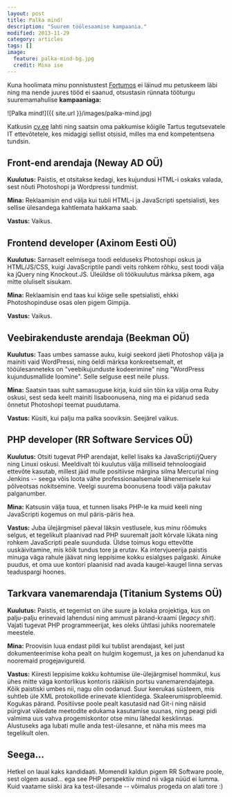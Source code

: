 ```yaml
---
layout: post
title: Palka mind!
description: "Suurem töölesaamise kampaania."
modified: 2013-11-29
category: articles
tags: []
image:
  feature: palka-mind-bg.jpg
  credit: Mina ise
---
```


Kuna hoolimata minu ponnistustest [Fortumos][] ei läinud mu petuskeem
läbi ning ma nende juures tööd ei saanud, otsustasin rünnata tööturgu
suuremamahulise **kampaaniaga:**

![Palka mind!]({{ site.url }}/images/palka-mind.jpg)

Katkusin [cv.ee][] lahti ning saatsin oma pakkumise kõigile Tartus
tegutsevatele IT ettevõtetele, kes midagigi sellist otsisid, milles ma
end kompetentsena tundsin.

## Front-end arendaja (Neway AD OÜ)

**Kuulutus:** Paistis, et otsitakse kedagi, kes kujundusi HTML-i
oskaks valada, sest nõuti Photoshopi ja Wordpressi tundmist.

**Mina:** Reklaamisin end välja kui tubli HTML-i ja JavaScripti
spetsialisti, kes sellise ülesandega kahtlemata hakkama saab.

**Vastus:** Vaikus.

## Frontend developer (Axinom Eesti OÜ)

**Kuulutus:** Sarnaselt eelmisega toodi eelduseks Photoshopi oskus ja
HTML/JS/CSS, kuigi JavaScriptile pandi veits rohkem rõhku, sest toodi
välja ka jQuery ning Knockout.JS.  Üleüldse oli töökuulutus märksa
pikem, aga mitte oluliselt sisukam.

**Mina:** Reklaamisin end taas kui kõige selle spetsialisti, ehkki
Photoshopinduse osas olen pigem Gimpija.

**Vastus:** Vaikus.

## Veebirakenduste arendaja (Beekman OÜ)

**Kuulutus:** Taas umbes samasse auku, kuigi seekord jäeti Photoshop
välja ja mainiti vaid WordPressi, ning öeldi märksa konkreetsemalt, et
tööülesanneteks on "veebikujunduste kodeerimine" ning "WordPress
kujundusmallide loomine".  Selle selguse eest neile pluss.

**Mina:** Saatsin taas suht samasuguse kirja, kuid siin tõin ka välja
oma Ruby oskusi, sest seda keelt mainiti lisaboonusena, ning ma ei
pidanud seda õnnetut Photoshopi teemat puudutama.

**Vastus:** Küsiti, kui palju ma palka sooviksin.  Seejärel vaikus.

## PHP developer (RR Software Services OÜ)

**Kuulutus:** Otsiti tugevat PHP arendajat, kellel lisaks ka
JavaScripti/jQuery ning Linuxi oskusi.  Meeldivalt tõi kuulutus välja
milliseid tehnoloogiaid ettevõte kasutab, millest jäid mulle
positiivse märgina silma Mercurial ning Jenkins -- seega võis loota
vähe professionaalsemale lähenemisele kui põlveotsas nokitsemine.
Veelgi suurema boonusena toodi välja pakutav palganumber.

**Mina:** Katsusin välja tuua, et tunnen lisaks PHP-le ka muid keeli
ning JavaScripti kogemus on mul päris-päris hea.

**Vastus:** Juba ülejärgmisel päeval läksin vestlusele, kus minu
rõõmuks selgus, et tegelikult plaanivad nad PHP suuremalt jaolt
kõrvale lükata ning rohkem JavaScripti peale suunduda.  Üldse toimus
kogu ettevõtte uuskäivitamine, mis kõik tundus tore ja erutav.  Ka
intervjueerija paistis minuga väga rahule jäävat ning leppisime kokku
esialgses palgaski.  Ainuke puudus, et oma uue kontori plaanisid nad
avada kaugel-kaugel linna servas teaduspargi hoones.

## Tarkvara vanemarendaja (Titanium Systems OÜ)

**Kuulutus:** Paistis, et tegemist on ühe suure ja kolaka projektiga,
kus on palju-palju erinevaid lahendusi ning ammust pärand-kraami
(*legacy shit*).  Vajati tugevat PHP programmeerijat, kes oleks
ühtlasi juhiks noorematele meestele.

**Mina:** Proovisin luua endast pildi kui tublist arendajast, kel just
dokumenteerimise koha pealt on hulgim kogemust, ja kes on juhendanud
ka nooremaid progejavigureid.

**Vastus:** Kiiresti leppisime kokku kohtumise üle-ülejärgmisel
hommikul, kus ühes mitte väga kontorlikus kontoris rääkisin portsu
vanemarendajatega.  Kõik paistiski umbes nii, nagu olin oodanud.  Suur
keerukas süsteem, mis suhtleb üle XML protokollide erinevate
klientidega.  Skaleerumisprobleemid.  Kogukas pärand.  Positiivse
poole pealt kasutasid nad Git-i ning näisid pürgivat väledate
meetodite edukama kasutamise suunas, ning peagi pidi valmima uus vahva
progemiskontor otse minu lähedal kesklinnas.  Alustuseks aga lubati
mulle anda test-ülesanne, et näha mis mees ma tegelikult olen.

## Seega...

Hetkel on laual kaks kandidaati.  Momendil kaldun pigem RR Software
poole, sest olgem ausad... ega see PHP perspektiiv mind nii väga nüüd
ei lumma.  Kuid vaatame siiski ära ka test-ülesande -- võimalus progeda
on alati tore :)


[Fortumos]: /2013/11/13/fortumo-test-ulesanne/
[cv.ee]: http://cv.ee
